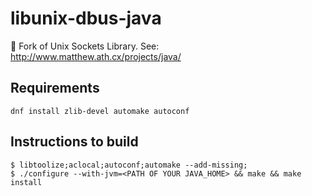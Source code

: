 # libunix-dbus-java
:bus: Fork of Unix Sockets Library. See: http://www.matthew.ath.cx/projects/java/

## Requirements

```
dnf install zlib-devel automake autoconf
```

## Instructions to build

```
$ libtoolize;aclocal;autoconf;automake --add-missing;
$ ./configure --with-jvm=<PATH OF YOUR JAVA_HOME> && make && make install
```

